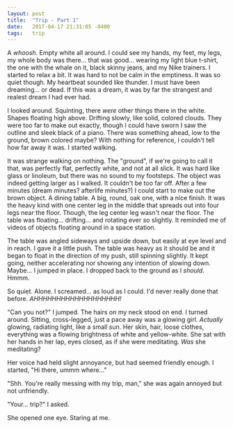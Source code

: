 ```yaml
---
layout: post
title:  "Trip - Part 1"
date:   2017-04-17 21:31:05 -0400
tags:   trip
---
```

A *whoosh*. Empty white all around. I could see my hands, my feet, my legs, my whole body was there... that was good... wearing my light blue t-shirt, the one with the whale on it, black skinny jeans, and my Nike trainers. I started to relax a bit. It was hard to not be calm in the emptiness. It was so quiet though. My heartbeat sounded like thunder. I must have been dreaming... or dead. If this was a dream, it was by far the strangest and realest dream I had ever had.

I looked around. Squinting, there *were* other things there in the white. Shapes floating high above. Drifting slowly, like solid, colored clouds. They were too far to make out exactly, though I could have sworn I saw the outline and sleek black of a piano. There was something ahead, low to the ground, brown colored maybe? With nothing for reference, I couldn't tell how far away it was. I started walking.

It was strange walking on nothing. The "ground", if we're going to call it that, was perfectly flat, perfectly white, and not at all slick. It was hard like glass or linoleum, but there was no sound to my footsteps. The object was indeed getting larger as I walked. It couldn't be too far off. After a few minutes (dream minutes? afterlife minutes?) I could start to make out the brown object. A dining table. A big, round, oak one, with a nice finish. It was the heavy kind with one center leg in the middle that spreads out into four legs near the floor. Though, the leg center leg wasn't near the floor. The table was floating... drifting... and rotating ever so slightly. It reminded me of videos of objects floating around in a space station.

The table was angled sideways and upside down, but easily at eye level and in reach. I gave it a little push. The table was heavy as it should be and it began to float in the direction of my push, still spinning slightly. It kept going, neither accelerating nor showing any intention of slowing down. Maybe... I jumped in place. I dropped back to the ground as I *should*. Hmmm.

So quiet. Alone. I screamed... as loud as I could. I'd never really done that before. *AHHHHHHHHHHHHHHHHHHH!*

"Can you not?" I jumped. The hairs on my neck stood on end. I turned around. Sitting, cross-legged, just a pace away was a glowing girl. *Actually* glowing, radiating light, like a small sun. Her skin, hair, loose clothes, everything was a flowing brightness of white and yellow-white. She sat with her hands in her lap, eyes closed, as if she were meditating. *Was* she meditating?

Her voice had held slight annoyance, but had seemed friendly enough. I started, "Hi there, ummm where..."

"Shh. You're really messing with my trip, man," she was again annoyed but not unfriendly.

"Your... trip?" I asked.

She opened one eye. Staring at me.

